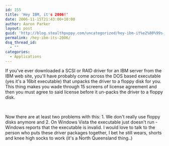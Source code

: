 ```yaml
---
id: 155
title: 'Hey IBM, it's 2006!'
date: 2006-11-15T21:43:00+10:00
author: Aaron Parker
layout: post
guid: 'http://blog.stealthpuppy.com/uncategorized/hey-ibm-it%e2%80%99s-2006'
permalink: /hey-ibm-its-2006/
dsq_thread_id:
  - ""
categories:
  - Applications
---
```

If you've ever downloaded a SCSI or RAID driver for an IBM server from the IBM web site, you'll have probably come across the DOS based executable (yes it's a 16bit executable) that unpacks the driver to a floppy disk for you. This thing makes you wade through 15 screens of license agreement and then you must agree to said license before it un-packs the driver to a floppy disk.

<img src="http://stealthpuppy.com/wp-content/uploads/2006/11/1000.14.182.IBMEULA.png" border="0" alt="" /> 

<img src="http://stealthpuppy.com/wp-content/uploads/2006/11/1000.14.183.IBMunpack.png" border="0" alt="" /> 

Now there are at least two problems with this: 1. We don't really use floppy disks anymore and 2. On Windows Vista the executable just doesn't run - Windows reports that the executable is invalid. I would love to talk to the person who puts these driver packages together, I bet he still wears, shorts and knee high socks to work (it's a North Queensland thing..)
